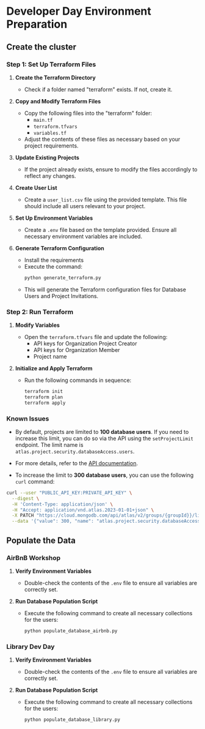 # Developer Day Environment Preparation

## Create the cluster

### Step 1: Set Up Terraform Files

1. **Create the Terraform Directory**  
   - Check if a folder named "terraform" exists. If not, create it.

2. **Copy and Modify Terraform Files**  
   - Copy the following files into the "terraform" folder:
     - `main.tf`
     - `terraform.tfvars`
     - `variables.tf`
   - Adjust the contents of these files as necessary based on your project requirements.

3. **Update Existing Projects**  
   - If the project already exists, ensure to modify the files accordingly to reflect any changes.

4. **Create User List**  
   - Create a `user_list.csv` file using the provided template. This file should include all users relevant to your project.

5. **Set Up Environment Variables**  
   - Create a `.env` file based on the template provided. Ensure all necessary environment variables are included.

6. **Generate Terraform Configuration**  
   - Install the requirements
   - Execute the command:
     ```bash
     python generate_terraform.py
     ```  
   - This will generate the Terraform configuration files for Database Users and Project Invitations.

### Step 2: Run Terraform

1. **Modify Variables**  
   - Open the `terraform.tfvars` file and update the following:
     - API keys for Organization Project Creator
     - API keys for Organization Member
     - Project name

2. **Initialize and Apply Terraform**  
   - Run the following commands in sequence:
     ```bash
     terraform init
     terraform plan
     terraform apply
     ```

### Known Issues

- By default, projects are limited to **100 database users**. If you need to increase this limit, you can do so via the API using the `setProjectLimit` endpoint. The limit name is `atlas.project.security.databaseAccess.users`.

- For more details, refer to the [API documentation](https://www.mongodb.com/docs/atlas/reference/api-resources-spec/v2/#tag/Projects/operation/setProjectLimit).

- To increase the limit to **300 database users**, you can use the following `curl` command:

```bash
curl --user "PUBLIC_API_KEY:PRIVATE_API_KEY" \
  --digest \
  -H 'Content-Type: application/json' \
  -H "Accept: application/vnd.atlas.2023-01-01+json" \
  -X PATCH "https://cloud.mongodb.com/api/atlas/v2/groups/{groupId}}/limits/atlas.project.security.databaseAccess.users" \
  --data '{"value": 300, "name": "atlas.project.security.databaseAccess.users"}'
```

## Populate the Data

### AirBnB Workshop
1. **Verify Environment Variables**  
   - Double-check the contents of the `.env` file to ensure all variables are correctly set.

2. **Run Database Population Script**  
   - Execute the following command to create all necessary collections for the users:
     ```bash
     python populate_database_airbnb.py
     ```

### Library Dev Day
1. **Verify Environment Variables**  
   - Double-check the contents of the `.env` file to ensure all variables are correctly set.

2. **Run Database Population Script**  
   - Execute the following command to create all necessary collections for the users:
     ```bash
     python populate_database_library.py
     ```